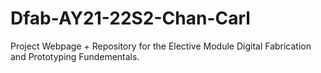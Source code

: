 # Dfab-AY21-22S2-Chan-Carl  

Project Webpage + Repository for the Elective Module Digital Fabrication and Prototyping Fundementals.  

